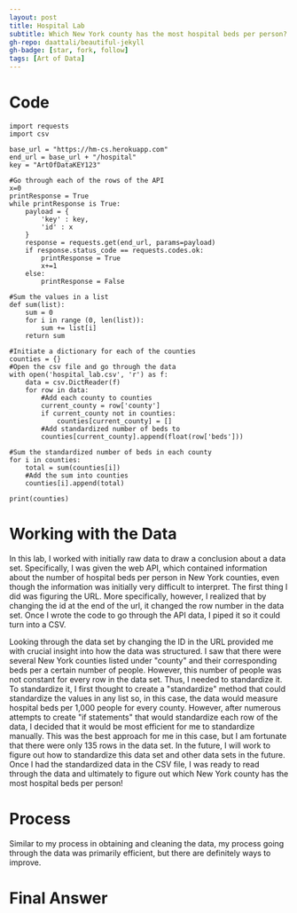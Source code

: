 ```yaml
---
layout: post
title: Hospital Lab
subtitle: Which New York county has the most hospital beds per person?
gh-repo: daattali/beautiful-jekyll
gh-badge: [star, fork, follow]
tags: [Art of Data]
---
```


# Code

    import requests
    import csv

    base_url = "https://hm-cs.herokuapp.com"
    end_url = base_url + "/hospital"
    key = "ArtOfDataKEY123"
    
    #Go through each of the rows of the API
    x=0
    printResponse = True
    while printResponse is True:
        payload = {
            'key' : key,
            'id' : x
        }
        response = requests.get(end_url, params=payload)
        if response.status_code == requests.codes.ok:
            printResponse = True
            x+=1
        else:
            printResponse = False
    
    #Sum the values in a list
    def sum(list):
        sum = 0
        for i in range (0, len(list)):
            sum += list[i]
        return sum

    #Initiate a dictionary for each of the counties
    counties = {}
    #Open the csv file and go through the data
    with open('hospital_lab.csv', 'r') as f:
        data = csv.DictReader(f)
        for row in data:
            #Add each county to counties
            current_county = row['county']
            if current_county not in counties:
                counties[current_county] = []
            #Add standardized number of beds to 
            counties[current_county].append(float(row['beds']))
    
    #Sum the standardized number of beds in each county
    for i in counties:
        total = sum(counties[i])
        #Add the sum into counties
        counties[i].append(total)

    print(counties)


# Working with the Data

In this lab, I worked with initially raw data to draw a conclusion about a data set. Specifically, I was given the web API, which contained information about the number of hospital beds per person in New York counties, even though the information was initially very difficult to interpret. The first thing I did was figuring the URL. More specifically, however, I realized that by changing the id at the end of the url, it changed the row number in the data set. Once I wrote the code to go through the API data, I piped it so it could turn into a CSV.

Looking through the data set by changing the ID in the URL provided me with crucial insight into how the data was structured. I saw that there were several New York counties listed under "county" and their corresponding beds per a certain number of people. However, this number of people was not constant for every row in the data set. Thus, I needed to standardize it. To standardize it, I first thought to create a "standardize" method that could standardize the values in any list so, in this case, the data would measure hospital beds per 1,000 people for every county. However, after numerous attempts to create "if statements" that would standardize each row of the data, I decided that it would be most efficient for me to standardize manually. This was the best approach for me in this case, but I am fortunate that there were only 135 rows in the data set. In the future, I will work to figure out how to standardize this data set and other data sets in the future. Once I had the standardized data in the CSV file, I was ready to read through the data and ultimately to figure out which New York county has the most hospital beds per person!

# Process

Similar to my process in obtaining and cleaning the data, my process going through the data was primarily efficient, but there are definitely ways to improve.

# Final Answer